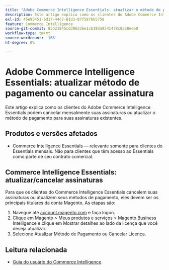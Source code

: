 ```yaml
---
title: "Adobe Commerce Intelligence Essentials: atualizar o método de pagamento ou cancelar a assinatura"
description: Este artigo explica como os clientes do Adobe Commerce Intelligence Essentials podem cancelar mensalmente suas assinaturas ou atualizar o método de pagamento para suas assinaturas existentes.
exl-id: 45e95451-6d17-44c7-81d3-87f5876b5758
feature: Commerce Intelligence
source-git-commit: 83b21845cd306336e1cb193a9541478c8a38eea8
workflow-type: tm+mt
source-wordcount: '168'
ht-degree: 0%

---
```


# Adobe Commerce Intelligence Essentials: atualizar método de pagamento ou cancelar assinatura

Este artigo explica como os clientes do Adobe Commerce Intelligence Essentials podem cancelar mensalmente suas assinaturas ou atualizar o método de pagamento para suas assinaturas existentes.

## Produtos e versões afetados

* Commerce Intelligence Essentials — relevante somente para clientes do Essentials mensais. Não para clientes que têm acesso ao Essentials como parte de seu contrato comercial.

## Commerce Intelligence Essentials: atualizar/cancelar assinaturas

Para que os clientes do Commerce Intelligence Essentials cancelem suas assinaturas ou atualizem seus métodos de pagamento, eles devem ser os principais titulares da conta Magento. As etapas são:

1. Navegue até [account.magento.com](https://account.magento.com) e faça logon.
1. Clique em Magento > Meus produtos e serviços > Magento Business Intelligence e clique em Mostrar detalhes ao lado da licença que você deseja atualizar.
1. Selecione Atualizar Método de Pagamento ou Cancelar Licença.

## Leitura relacionada

* [Guia do usuário do Commerce Intelligence](/docs/commerce-business-intelligence/mbi/guide-overview.html).
